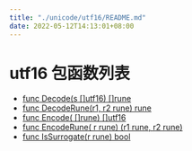 ```yaml
---
title: "./unicode/utf16/README.md"
date: 2022-05-12T14:13:01+08:00
---
```

# utf16 包函数列表

- [func Decode(s []utf16) []rune](Decode.md)
- [func DecodeRune(r1, r2 rune) rune](DecodeRune.md)
- [func Encode( []rune) []utf16](Encode.md)
- [func EncodeRune( r rune) (r1 rune, r2 rune)](EncodeRune.md)
- [func IsSurrogate(r rune) bool](IsSurrogate.md)



